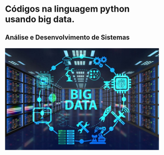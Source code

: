 
<html>
  <h1> Códigos na linguagem python usando big data.</h1>
  <h2>Análise e Desenvolvimento de Sistemas</2>
  <h3> <img src = "bigdata.png" </h3>
  </html>
